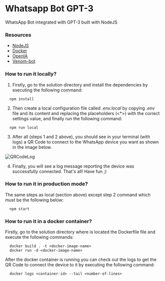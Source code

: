 # Whatsapp Bot GPT-3

WhatsApp Bot integrated with GPT-3 built with NodeJS

### Resources

- [NodeJS](https://nodejs.org/)
- [Docker](https://www.docker.com/)
- [OpenIA](https://beta.openai.com/)
- [Venom-bot](https://github.com/orkestral/venom)

### How to run it locally?

1. Firstly, go to the solution directory and install the dependencies by executing the following command:

```
  npm install
```

2. Then create a local configuration file called *.env.local* by copying *.env* file and its content and replacing the placeholders (<*>) with the correct settings value, and finally run the following command:

```
  npm run local
```
3. After all (steps 1 and 2 above), you should see in your terminal (with logs) a QR Code to connect to the WhatsApp device you want as shown in the image below.

![QRCodeLog](https://user-images.githubusercontent.com/46008407/215285945-174ddce5-b855-4b4c-b2c3-8727af90db07.png)

4. Finally, you will see a log message reporting the device was successfully connected. That's all! Have fun ;)

### How to run it in production mode?

The same steps as local (section above) except step 2 command which must be the following below:
```
  npm start
```

### How to run it in a docker container?

Firstly, go to the solution directory where is located the Dockerfile file and execute the following commands:
```
  docker build . -t <docker-image-name>
  docker run -d <docker-image-name>
```
After the docker container is running you can check out the logs to get the QR Code to connect the device to it by executing the following command:
```
  docker logs <container-id> --tail <number-of-lines>
```
